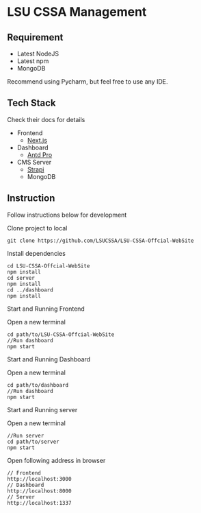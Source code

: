 # LSU CSSA Management

## Requirement
- Latest NodeJS
- Latest npm
- MongoDB

Recommend using Pycharm, but feel free to use any IDE.
## Tech Stack 
Check their docs for details

- Frontend
    - [Next.js](<https://nextjs.org/docs/getting-started>)
- Dashboard
    - [Antd Pro](<https://pro.ant.design/docs/getting-started-cn>)
- CMS Server
    - [Strapi](<https://strapi.io/documentation/v3.x/getting-started/introduction.html>)
    - MongoDB
## Instruction
Follow instructions below for development

Clone project to local
```
git clone https://github.com/LSUCSSA/LSU-CSSA-Offcial-WebSite
```
Install dependencies
```
cd LSU-CSSA-Offcial-WebSite
npm install 
cd server
npm install 
cd ../dashboard
npm install
```

Start and Running Frontend

Open a new terminal
```
cd path/to/LSU-CSSA-Offcial-WebSite
//Run dashboard
npm start
```
Start and Running Dashboard

Open a new terminal
```
cd path/to/dashboard
//Run dashboard
npm start
```
Start and Running server

Open a new terminal
```
//Run server
cd path/to/server
npm start
```

Open following address in browser
```
// Frontend 
http://localhost:3000
// Dashboard 
http://localhost:8000
// Server 
http://localhost:1337
```



